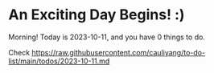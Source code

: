 # An Exciting Day Begins! :)

Morning! Today is 2023-10-11, and you have 0 things to do.

Check https://raw.githubusercontent.com/cauliyang/to-do-list/main/todos/2023-10-11.md